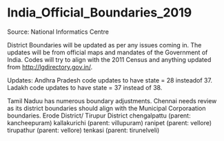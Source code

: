 # India_Official_Boundaries_2019

Source:
National Informatics Centre

District Boundaries will be updated as per any issues coming in. The updates will be from official maps and mandates of the Government of India. Codes will try to align with the 2011 Census and anything updated from http://lgdirectory.gov.in/.

Updates:
Andhra Pradesh code updates to have state = 28 insteadof 37.
Ladakh code updates to have state = 37 instead of 38.

Tamil Naduu has numerous boundary adjustments. 
Chennai needs review as its district boundaries should align with the Municipal Corporaation boundaries.
Erode District/ Tirupur District
chengalpattu (parent: kancheepuram)
kallakurichi (parent: villupuram)
ranipet (parent: vellore)
tirupathur (parent: vellore)
tenkasi (parent: tirunelveli)


